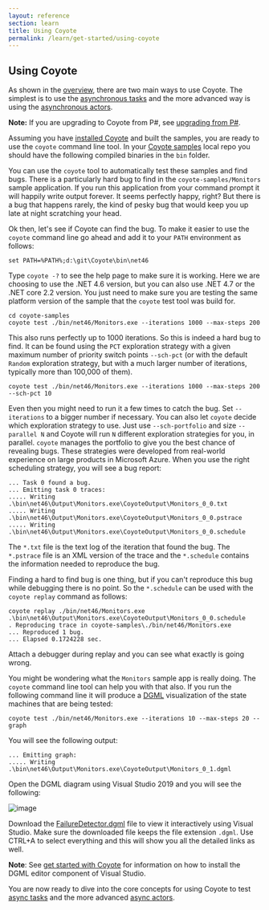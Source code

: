 ```yaml
---
layout: reference
section: learn
title: Using Coyote
permalink: /learn/get-started/using-coyote
---
```


## Using Coyote

As shown in the [overview](../overview/what-is-coyote.md), there are two main ways to use Coyote. The simplest is to use the [asynchronous tasks](../programming-models/async/overview.md) and the more advanced way is using the [asynchronous actors](../programming-models/actors/overview.md).

**Note:** If you are upgrading to Coyote from P#, see [upgrading from P#](/coyote/learn/get-started/upgrade).

Assuming you have [installed Coyote](/coyote/learn/get-started/install) and built the samples, you are ready to use the `coyote` command line tool. In your [Coyote samples](http://github.com/microsoft/coyote-samples) local repo you should have the following compiled binaries in the `bin` folder.

You can use the `coyote` tool to automatically test these samples and find bugs. There is a particularly hard bug to find in the `coyote-samples/Monitors` sample application. If you run this application from your command prompt it will happily write output forever. It seems perfectly happy, right?  But there is a bug that happens rarely, the kind of pesky bug that would keep you up late at night scratching your head.

Ok then, let's see if Coyote can find the bug. To make it easier to use the `coyote` command line go ahead and add it to your `PATH` environment as follows:

```
set PATH=%PATH%;d:\git\Coyote\bin\net46
```

Type `coyote -?` to see the help page to make sure it is working.  Here we are choosing to use the .NET 4.6 version, but you can also use .NET 4.7 or the .NET core 2.2 version.  You just need to make sure
you are testing the same platform version of the sample that the `coyote` test tool was build for.

```
cd coyote-samples
coyote test ./bin/net46/Monitors.exe --iterations 1000 --max-steps 200
```

This also runs perfectly up to 1000 iterations. So this is indeed a hard bug to find. It can be found using the `PCT` exploration strategy with a given maximum number of priority switch points `--sch-pct` (or with the default `Random` exploration strategy, but with a much larger number of iterations, typically more than 100,000 of them).

```
coyote test ./bin/net46/Monitors.exe --iterations 1000 --max-steps 200 --sch-pct 10
```

Even then you might need to run it a few times to catch the bug. Set `--iterations` to a bigger number if necessary. You can also let `coyote` decide which exploration strategy to use. Just use `--sch-portfolio` and size `--parallel N` and Coyote will run `N` different exploration strategies for you, in parallel. `coyote` manages the portfolio to give you the best chance of revealing bugs. These strategies were developed from real-world experience on large products in Microsoft Azure. When you use the right scheduling strategy, you will see a bug report:

```
... Task 0 found a bug.
... Emitting task 0 traces:
..... Writing .\bin\net46\Output\Monitors.exe\CoyoteOutput\Monitors_0_0.txt
..... Writing .\bin\net46\Output\Monitors.exe\CoyoteOutput\Monitors_0_0.pstrace
..... Writing .\bin\net46\Output\Monitors.exe\CoyoteOutput\Monitors_0_0.schedule
```

The `*.txt` file is the text log of the iteration that found the bug. The `*.pstrace` file is an XML version of the trace and the `*.schedule` contains the information needed to reproduce the bug.

Finding a hard to find bug is one thing, but if you can't reproduce this bug while debugging there is no point. So the `*.schedule` can be used with the `coyote replay` command as follows:

```
coyote replay ./bin/net46/Monitors.exe .\bin\net46\Output\Monitors.exe\CoyoteOutput\Monitors_0_0.schedule
. Reproducing trace in coyote-samples\./bin/net46/Monitors.exe
... Reproduced 1 bug.
... Elapsed 0.1724228 sec.
```
Attach a debugger during replay and you can see what exactly is going wrong.

You might be wondering what the `Monitors` sample app is really doing. The `coyote` command line tool can help you with that also. If you run the following command line it will produce a [DGML](https://en.wikipedia.org/wiki/DGML) visualization of the state machines that are being tested:

```
coyote test ./bin/net46/Monitors.exe --iterations 10 --max-steps 20 --graph
```

You will see the following output:

```
... Emitting graph:
..... Writing .\bin\net46\Output\Monitors.exe\CoyoteOutput\Monitors_0_1.dgml
```

Open the DGML diagram using Visual Studio 2019 and you will see the following:

![image](/coyote/assets/images/FailureDetector.png)

Download the [FailureDetector.dgml](/coyote/assets/images/FailureDetector.dgml) file to view it interactively using Visual Studio. Make sure the downloaded file keeps the file extension `.dgml`.
Use CTRL+A to select everything and this will show you all the detailed links as well.

**Note**: See [get started with Coyote](../get-started/install.md) for information on how to install the DGML editor component of Visual Studio.

You are now ready to dive into the core concepts for using Coyote to test [async tasks](../programming-models/async/overview.md) and the more advanced [async actors](../programming-models/actors/overview.md).

